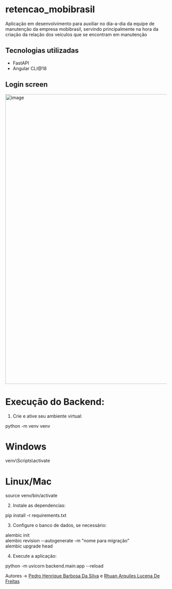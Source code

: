 # retencao_mobibrasil
Aplicação em desenvolvimento para auxiliar no dia-a-dia da equipe de manutenção da empresa mobibrasil, servindo principalmente na hora da criação da relação dos veículos que se encontram em manutenção

 ## Tecnologias utilizadas
- FastAPI
- Angular CLI@18

## Login screen
<img width="1913" height="905" alt="image" src="https://github.com/user-attachments/assets/5a61bdd5-717d-4ae5-9a9b-c07caa8aafca" />

# Execução do Backend:

1. Crie e ative seu ambiente virtual:

python -m venv venv
# Windows
venv\Scripts\activate
# Linux/Mac
source venv/bin/activate

2. Instale as dependencias:

pip install -r requirements.txt

3. Configure o banco de dados, se necessário:

alembic init \
alembic revision --autogenerate -m "nome para migração" \
alembic upgrade head


4. Execute a aplicação:

python -m uvicorn backend.main:app --reload


Autores -> [Pedro Henrique Barbosa Da Silva](https://github.com/PedroBDev) e [Rhuan Arquiles Lucena De Freitas](https://github.com/RhuanArquiles)
